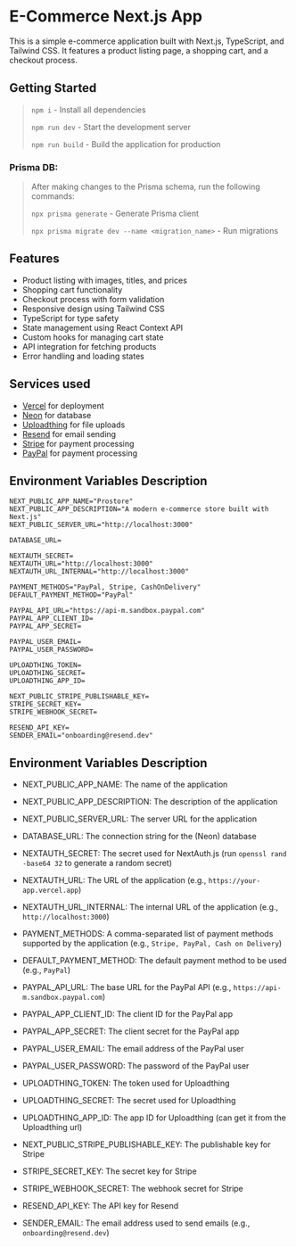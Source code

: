 # E-Commerce Next.js App

This is a simple e-commerce application built with Next.js, TypeScript, and Tailwind CSS. It features a product listing page, a shopping cart, and a checkout process.

## Getting Started
>`npm i` - Install all dependencies
>
>`npm run dev` - Start the development server
>
>`npm run build` - Build the application for production

### Prisma DB:
>After making changes to the Prisma schema, run the following commands:
>
>`npx prisma generate` - Generate Prisma client
>
> `npx prisma migrate dev --name <migration_name>` - Run migrations

## Features
- Product listing with images, titles, and prices
- Shopping cart functionality
- Checkout process with form validation
- Responsive design using Tailwind CSS
- TypeScript for type safety
- State management using React Context API
- Custom hooks for managing cart state
- API integration for fetching products
- Error handling and loading states

## Services used
- [Vercel](https://vercel.com/) for deployment
- [Neon](https://neon.tech/) for database
- [Uploadthing](https://uploadthing.com/) for file uploads
- [Resend](https://resend.com/) for email sending
- [Stripe](https://stripe.com/) for payment processing
- [PayPal](https://www.paypal.com/) for payment processing

## Environment Variables Description
```
NEXT_PUBLIC_APP_NAME="Prostore"
NEXT_PUBLIC_APP_DESCRIPTION="A modern e-commerce store built with Next.js"
NEXT_PUBLIC_SERVER_URL="http://localhost:3000"

DATABASE_URL=

NEXTAUTH_SECRET=
NEXTAUTH_URL="http://localhost:3000"
NEXTAUTH_URL_INTERNAL="http://localhost:3000"

PAYMENT_METHODS="PayPal, Stripe, CashOnDelivery"
DEFAULT_PAYMENT_METHOD="PayPal"

PAYPAL_API_URL="https://api-m.sandbox.paypal.com"
PAYPAL_APP_CLIENT_ID=
PAYPAL_APP_SECRET=

PAYPAL_USER_EMAIL=
PAYPAL_USER_PASSWORD=

UPLOADTHING_TOKEN=
UPLOADTHING_SECRET=
UPLOADTHING_APP_ID=

NEXT_PUBLIC_STRIPE_PUBLISHABLE_KEY=
STRIPE_SECRET_KEY=
STRIPE_WEBHOOK_SECRET=

RESEND_API_KEY=
SENDER_EMAIL="onboarding@resend.dev"
```

## Environment Variables Description
- NEXT_PUBLIC_APP_NAME: The name of the application
- NEXT_PUBLIC_APP_DESCRIPTION: The description of the application
- NEXT_PUBLIC_SERVER_URL: The server URL for the application

- DATABASE_URL: The connection string for the (Neon) database

- NEXTAUTH_SECRET: The secret used for NextAuth.js (run `openssl rand -base64 32` to generate a random secret)
- NEXTAUTH_URL: The URL of the application (e.g., `https://your-app.vercel.app`)
- NEXTAUTH_URL_INTERNAL: The internal URL of the application (e.g., `http://localhost:3000`)

- PAYMENT_METHODS: A comma-separated list of payment methods supported by the application (e.g., `Stripe, PayPal, Cash on Delivery`)
- DEFAULT_PAYMENT_METHOD: The default payment method to be used (e.g., `PayPal`)

- PAYPAL_API_URL: The base URL for the PayPal API (e.g., `https://api-m.sandbox.paypal.com`)
- PAYPAL_APP_CLIENT_ID: The client ID for the PayPal app
- PAYPAL_APP_SECRET: The client secret for the PayPal app

- PAYPAL_USER_EMAIL: The email address of the PayPal user
- PAYPAL_USER_PASSWORD: The password of the PayPal user

- UPLOADTHING_TOKEN: The token used for Uploadthing
- UPLOADTHING_SECRET: The secret used for Uploadthing
- UPLOADTHING_APP_ID: The app ID for Uploadthing (can get it from the Uploadthing url)

- NEXT_PUBLIC_STRIPE_PUBLISHABLE_KEY: The publishable key for Stripe
- STRIPE_SECRET_KEY: The secret key for Stripe
- STRIPE_WEBHOOK_SECRET: The webhook secret for Stripe

- RESEND_API_KEY: The API key for Resend
- SENDER_EMAIL: The email address used to send emails (e.g., `onboarding@resend.dev`)
